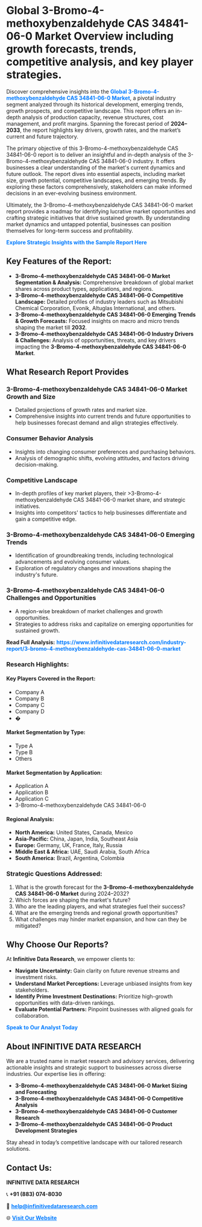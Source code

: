 <h1>Global 3-Bromo-4-methoxybenzaldehyde CAS 34841-06-0 Market Overview including growth forecasts, trends, competitive analysis, and key player strategies.</h1>
<p>
Discover comprehensive insights into the 
<a href="https://www.infinitivedataresearch.com/industry-report/3-bromo-4-methoxybenzaldehyde-cas-34841-06-0-market" rel="dofollow" style="color: #007BFF; text-decoration: none;"><strong>Global 3-Bromo-4-methoxybenzaldehyde CAS 34841-06-0 Market</strong></a>, a pivotal industry segment analyzed through its historical development, emerging trends, growth prospects, and competitive landscape. This report offers an in-depth analysis of production capacity, revenue structures, cost management, and profit margins. Spanning the forecast period of <strong>2024–2033</strong>, the report highlights key drivers, growth rates, and the market’s current and future trajectory.
</p>
<p>
The primary objective of this 3-Bromo-4-methoxybenzaldehyde CAS 34841-06-0 report is to deliver an insightful and in-depth analysis of the 3-Bromo-4-methoxybenzaldehyde CAS 34841-06-0 industry. It offers businesses a clear understanding of the market's current dynamics and future outlook. The report dives into essential aspects, including market size, growth potential, competitive landscapes, and emerging trends. By exploring these factors comprehensively, stakeholders can make informed decisions in an ever-evolving business environment.
</p>
<p>
Ultimately, the 3-Bromo-4-methoxybenzaldehyde CAS 34841-06-0 market report provides a roadmap for identifying lucrative market opportunities and crafting strategic initiatives that drive sustained growth. By understanding market dynamics and untapped potential, businesses can position themselves for long-term success and profitability.
</p>
<p>
<a href="https://www.infinitivedataresearch.com/request-sample/reportId=103365" style="color: #007BFF; text-decoration: none;"><strong>Explore Strategic Insights with the Sample Report Here</strong></a>
</p>

<h2>Key Features of the Report:</h2>
<ul>
<li><strong>3-Bromo-4-methoxybenzaldehyde CAS 34841-06-0 Market Segmentation & Analysis:</strong> Comprehensive breakdown of global market shares across product types, applications, and regions.</li>
<li><strong>3-Bromo-4-methoxybenzaldehyde CAS 34841-06-0 Competitive Landscape:</strong> Detailed profiles of industry leaders such as Mitsubishi Chemical Corporation, Evonik, Altuglas International, and others.</li>
<li><strong>3-Bromo-4-methoxybenzaldehyde CAS 34841-06-0 Emerging Trends & Growth Forecasts:</strong> Focused insights on macro and micro trends shaping the market till <strong>2032</strong>.</li>
<li><strong>3-Bromo-4-methoxybenzaldehyde CAS 34841-06-0 Industry Drivers & Challenges:</strong> Analysis of opportunities, threats, and key drivers impacting the <strong>3-Bromo-4-methoxybenzaldehyde CAS 34841-06-0 Market</strong>.</li>
</ul>

<h2>What Research Report Provides</h2>
<h3>3-Bromo-4-methoxybenzaldehyde CAS 34841-06-0 Market Growth and Size</h3>
<ul>
<li>Detailed projections of growth rates and market size.</li>
<li>Comprehensive insights into current trends and future opportunities to help businesses forecast demand and align strategies effectively.</li>
</ul>

<h3>Consumer Behavior Analysis</h3>
<ul>
<li>Insights into changing consumer preferences and purchasing behaviors.</li>
<li>Analysis of demographic shifts, evolving attitudes, and factors driving decision-making.</li>
</ul>

<h3>Competitive Landscape</h3>
<ul>
<li>In-depth profiles of key market players, their >3-Bromo-4-methoxybenzaldehyde CAS 34841-06-0 market share, and strategic initiatives.</li>
<li>Insights into competitors' tactics to help businesses differentiate and gain a competitive edge.</li>
</ul>

<h3>3-Bromo-4-methoxybenzaldehyde CAS 34841-06-0 Emerging Trends</h3>
<ul>
<li>Identification of groundbreaking trends, including technological advancements and evolving consumer values.</li>
<li>Exploration of regulatory changes and innovations shaping the industry's future.</li>
</ul>

<h3>3-Bromo-4-methoxybenzaldehyde CAS 34841-06-0 Challenges and Opportunities</h3>
<ul>
<li>A region-wise breakdown of market challenges and growth opportunities.</li>
<li>Strategies to address risks and capitalize on emerging opportunities for sustained growth.</li>
</ul>
<p><strong>Read Full Analysis:</strong> <a href="https://www.infinitivedataresearch.com/industry-report/3-bromo-4-methoxybenzaldehyde-cas-34841-06-0-market" rel="dofollow" style="color: #007BFF; text-decoration: none;"><strong>https://www.infinitivedataresearch.com/industry-report/3-bromo-4-methoxybenzaldehyde-cas-34841-06-0-market</strong></a></p>
<h3>Research Highlights:</h3>
<h4>Key Players Covered in the Report:</h4>
<ul><li>Company A</li><li>Company B</li><li>Company C</li><li>Company D</li><li>�</li></ul>
<h4>Market Segmentation by Type:</h4>
<ul><li>Type A</li><li>Type B</li><li>Others</li></ul>
<h4>Market Segmentation by Application:</h4>
<ul><li>Application A</li><li>Application B</li><li>Application C</li><li>3-Bromo-4-methoxybenzaldehyde CAS 34841-06-0</li></ul>

<h4>Regional Analysis:</h4>
<ul>
<li><strong>North America:</strong> United States, Canada, Mexico</li>
<li><strong>Asia-Pacific:</strong> China, Japan, India, Southeast Asia</li>
<li><strong>Europe:</strong> Germany, UK, France, Italy, Russia</li>
<li><strong>Middle East & Africa:</strong> UAE, Saudi Arabia, South Africa</li>
<li><strong>South America:</strong> Brazil, Argentina, Colombia</li>
</ul>

<h3>Strategic Questions Addressed:</h3>
<ol>
<li>What is the growth forecast for the <strong>3-Bromo-4-methoxybenzaldehyde CAS 34841-06-0 Market</strong> during 2024–2032?</li>
<li>Which forces are shaping the market's future?</li>
<li>Who are the leading players, and what strategies fuel their success?</li>
<li>What are the emerging trends and regional growth opportunities?</li>
<li>What challenges may hinder market expansion, and how can they be mitigated?</li>
</ol>

<h2>Why Choose Our Reports?</h2>
<p>At <strong>Infinitive Data Research</strong>, we empower clients to:</p>
<ul>
<li><strong>Navigate Uncertainty:</strong> Gain clarity on future revenue streams and investment risks.</li>
<li><strong>Understand Market Perceptions:</strong> Leverage unbiased insights from key stakeholders.</li>
<li><strong>Identify Prime Investment Destinations:</strong> Prioritize high-growth opportunities with data-driven rankings.</li>
<li><strong>Evaluate Potential Partners:</strong> Pinpoint businesses with aligned goals for collaboration.</li>
</ul>
<p><a href="https://www.infinitivedataresearch.com/industry-report/3-bromo-4-methoxybenzaldehyde-cas-34841-06-0-market" rel="dofollow" style="color: #007BFF; text-decoration: none;"><strong>Speak to Our Analyst Today</strong></a></p>

<h2>About INFINITIVE DATA RESEARCH</h2>
<p>We are a trusted name in market research and advisory services, delivering actionable insights and strategic support to businesses across diverse industries. Our expertise lies in offering:</p>
<ul>
<li><strong>3-Bromo-4-methoxybenzaldehyde CAS 34841-06-0 Market Sizing and Forecasting</strong></li>
<li><strong>3-Bromo-4-methoxybenzaldehyde CAS 34841-06-0 Competitive Analysis</strong></li>
<li><strong>3-Bromo-4-methoxybenzaldehyde CAS 34841-06-0 Customer Research</strong></li>
<li><strong>3-Bromo-4-methoxybenzaldehyde CAS 34841-06-0 Product Development Strategies</strong></li>
</ul>
<p>Stay ahead in today’s competitive landscape with our tailored research solutions.</p>

<h2>Contact Us:</h2>
<p><strong>INFINITIVE DATA RESEARCH</strong></p>
<p>📞 <strong>+91 (883) 074-8030</strong></p>
<p>📧 <strong><a href="mailto:help@infinitivedataresearch.com" style="color: #007BFF;">help@infinitivedataresearch.com</a></strong></p>
<p>🌐 <strong><a href="https://www.infinitivedataresearch.com" rel="dofollow" style="color: #007BFF;">Visit Our Website</a></strong></p>